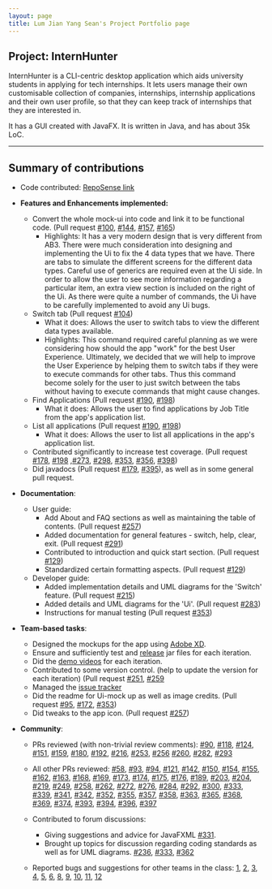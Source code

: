 ```yaml
---
layout: page
title: Lum Jian Yang Sean's Project Portfolio page
---
```


## Project: InternHunter

InternHunter is a CLI-centric desktop application which aids university students in applying for tech internships.
It lets users manage their own customisable collection of companies, internships, internship applications and their 
own user profile, so that they can keep track of internships that they are interested in.

It has a GUI created with JavaFX. It is written in Java, and has about 35k LoC.

---

## Summary of contributions

* Code contributed: [RepoSense link](https://nus-cs2103-ay2021s1.github.io/tp-dashboard/#breakdown=true&search=seanjyjy&sort=groupTitle&sortWithin=title&since=2020-08-14&timeframe=commit&mergegroup=&groupSelect=groupByRepos&checkedFileTypes=docs~functional-code~test-code~other)

* **Features and Enhancements implemented:**
  * Convert the whole mock-ui into code and link it to be functional code. (Pull request [\#100](https://github.com/AY2021S1-CS2103T-T15-4/tp/pull/100), [\#144](https://github.com/AY2021S1-CS2103T-T15-4/tp/pull/144), [\#157](https://github.com/AY2021S1-CS2103T-T15-4/tp/pull/157), [\#165](https://github.com/AY2021S1-CS2103T-T15-4/tp/pull/165))
    * Highlights: It has a very modern design that is very different from AB3. There were much consideration into designing and implementing the Ui to fix the 4 data types that we have. There are tabs to simulate the different screens for the different data types. Careful use of generics are required even at the Ui side. In order to allow the user to see more information regarding a particular item, an extra view section is included on the right of the Ui. As there were quite a number of commands, the Ui have to be carefully implemented to avoid any Ui bugs.
  * Switch tab (Pull request [\#104](https://github.com/AY2021S1-CS2103T-T15-4/tp/pull/104))
    * What it does: Allows the user to switch tabs to view the different data types available.
    * Highlights: This command required careful planning as we were considering how should the app "work" for the best User Experience. Ultimately, we decided that we will help to improve the User Experience by helping them to switch tabs if they were to execute commands for other tabs. Thus this command become solely for the user to just switch between the tabs without having to execute commands that might cause changes.
  * Find Applications (Pull request [\#190](https://github.com/AY2021S1-CS2103T-T15-4/tp/pull/190), [\#198](https://github.com/AY2021S1-CS2103T-T15-4/tp/pull/198))
    * What it does: Allows the user to find applications by Job Title from the app's application list.
  * List all applications (Pull request [\#190](https://github.com/AY2021S1-CS2103T-T15-4/tp/pull/190), [\#198](https://github.com/AY2021S1-CS2103T-T15-4/tp/pull/198))
    * What it does: Allows the user to list all applications in the app's application list.
  * Contributed significantly to increase test coverage. (Pull request [\#178](https://github.com/AY2021S1-CS2103T-T15-4/tp/pull/178), [\#198](https://github.com/AY2021S1-CS2103T-T15-4/tp/pull/198) ,[\#273](https://github.com/AY2021S1-CS2103T-T15-4/tp/pull/273), [\#298](https://github.com/AY2021S1-CS2103T-T15-4/tp/pull/298), [\#353](https://github.com/AY2021S1-CS2103T-T15-4/tp/pull/353), [\#356](https://github.com/AY2021S1-CS2103T-T15-4/tp/pull/356), [\#398](https://github.com/AY2021S1-CS2103T-T15-4/tp/pull/398))
  * Did javadocs (Pull request [\#179](https://github.com/AY2021S1-CS2103T-T15-4/tp/pull/179), [\#395](https://github.com/AY2021S1-CS2103T-T15-4/tp/pull/395/files)), as well as in some general pull request.

* **Documentation**:
  * User guide:
     * Add About and FAQ sections as well as maintaining the table of contents.
     (Pull request [\#257](https://github.com/AY2021S1-CS2103T-T15-4/tp/pull/257/files))
     * Added documentation for general features - switch, help, clear, exit.
     (Pull request [\#291](https://github.com/AY2021S1-CS2103T-T15-4/tp/pull/291/files))
     * Contributed to introduction and quick start section.
     (Pull request [\#129](https://github.com/AY2021S1-CS2103T-T15-4/tp/pull/129/files))
     * Standardized certain formatting aspects. 
     (Pull request [\#129](https://github.com/AY2021S1-CS2103T-T15-4/tp/pull/129/files))
  * Developer guide:
     * Added implementation details and UML diagrams for the 'Switch' feature. 
     (Pull request [\#215](https://github.com/AY2021S1-CS2103T-T15-4/tp/pull/215))
     * Added  details and UML diagrams for the 'Ui'. 
     (Pull request [\#283](https://github.com/AY2021S1-CS2103T-T15-4/tp/pull/283/files))
     * Instructions for manual testing
     (Pull request [\#353](https://github.com/AY2021S1-CS2103T-T15-4/tp/pull/353/files))
  
* **Team-based tasks**:
  * Designed the mockups for the app using [Adobe XD](https://www.adobe.com/products/xd.html).
  * Ensure and sufficiently test and [release](https://github.com/AY2021S1-CS2103T-T15-4/tp/releases) jar files for each iteration.
  * Did the [demo videos](https://docs.google.com/document/d/1CkYsVvewbjA4TZkfzKLBhu2uviXBE9_q-1hQXOxekeo/edit#heading=h.28i4rmmvhv4q) for each iteration.
  * Contributed to some version control. (help to update the version for each iteration) (Pull request [\#251](https://github.com/AY2021S1-CS2103T-T15-4/tp/pull/251), [\#259]((https://github.com/AY2021S1-CS2103T-T15-4/tp/pull/259))
  * Managed the [issue tracker](https://github.com/AY2021S1-CS2103T-T15-4/tp/issues?q=is%3Aissue+author%3Aseanjyjy)
  * Did the readme for Ui-mock up as well as image credits. (Pull request [\#95](https://github.com/AY2021S1-CS2103T-T15-4/tp/pull/95), [\#172](https://github.com/AY2021S1-CS2103T-T15-4/tp/pull/172), [\#353](https://github.com/AY2021S1-CS2103T-T15-4/tp/pull/353))
  * Did tweaks to the app icon. (Pull request [\#257](https://github.com/AY2021S1-CS2103T-T15-4/tp/pull/257))

* **Community**:
  * PRs reviewed (with non-trivial review comments): [\#90](https://github.com/AY2021S1-CS2103T-T15-4/tp/pull/90), [\#118](https://github.com/AY2021S1-CS2103T-T15-4/tp/pull/118), [\#124](https://github.com/AY2021S1-CS2103T-T15-4/tp/pull/124), [\#151](https://github.com/AY2021S1-CS2103T-T15-4/tp/pull/151), [\#159](https://github.com/AY2021S1-CS2103T-T15-4/tp/pull/159), [\#180](https://github.com/AY2021S1-CS2103T-T15-4/tp/pull/180), [\#192](https://github.com/AY2021S1-CS2103T-T15-4/tp/pull/192), [\#216](https://github.com/AY2021S1-CS2103T-T15-4/tp/pull/216), [\#253](https://github.com/AY2021S1-CS2103T-T15-4/tp/pull/253), [\#256](https://github.com/AY2021S1-CS2103T-T15-4/tp/pull/256) [\#260](https://github.com/AY2021S1-CS2103T-T15-4/tp/pull/260), [\#282](https://github.com/AY2021S1-CS2103T-T15-4/tp/pull/282), [\#293](https://github.com/AY2021S1-CS2103T-T15-4/tp/pull/293)
  * All other PRs reviewed: [\#58](https://github.com/AY2021S1-CS2103T-T15-4/tp/pull/58), [\#93](https://github.com/AY2021S1-CS2103T-T15-4/tp/pull/93), [\#94](https://github.com/AY2021S1-CS2103T-T15-4/tp/pull/94), [\#121](https://github.com/AY2021S1-CS2103T-T15-4/tp/pull/121/files), [\#142](https://github.com/AY2021S1-CS2103T-T15-4/tp/pull/142), [\#150](https://github.com/AY2021S1-CS2103T-T15-4/tp/pull/150), [\#154](https://github.com/AY2021S1-CS2103T-T15-4/tp/pull/154), [\#155](https://github.com/AY2021S1-CS2103T-T15-4/tp/pull/155), [\#162](https://github.com/AY2021S1-CS2103T-T15-4/tp/pull/162), [\#163](https://github.com/AY2021S1-CS2103T-T15-4/tp/pull/163), [\#168](https://github.com/AY2021S1-CS2103T-T15-4/tp/pull/168), [\#169](https://github.com/AY2021S1-CS2103T-T15-4/tp/pull/169), [\#173](https://github.com/AY2021S1-CS2103T-T15-4/tp/pull/173), [\#174](https://github.com/AY2021S1-CS2103T-T15-4/tp/pull/174), [\#175](https://github.com/AY2021S1-CS2103T-T15-4/tp/pull/175), [\#176](https://github.com/AY2021S1-CS2103T-T15-4/tp/pull/176), [\#189](https://github.com/AY2021S1-CS2103T-T15-4/tp/pull/189), [\#203](https://github.com/AY2021S1-CS2103T-T15-4/tp/pull/203), [\#204](https://github.com/AY2021S1-CS2103T-T15-4/tp/pull/204), [\#219](https://github.com/AY2021S1-CS2103T-T15-4/tp/pull/219), [\#249](https://github.com/AY2021S1-CS2103T-T15-4/tp/pull/249), [\#258](https://github.com/AY2021S1-CS2103T-T15-4/tp/pull/258), [\#262](https://github.com/AY2021S1-CS2103T-T15-4/tp/pull/262), [\#272](https://github.com/AY2021S1-CS2103T-T15-4/tp/pull/272), [\#276](https://github.com/AY2021S1-CS2103T-T15-4/tp/pull/276), [\#284](https://github.com/AY2021S1-CS2103T-T15-4/tp/pull/284), [\#292](https://github.com/AY2021S1-CS2103T-T15-4/tp/pull/292), [\#300](https://github.com/AY2021S1-CS2103T-T15-4/tp/pull/300), [\#333](https://github.com/AY2021S1-CS2103T-T15-4/tp/pull/333), [\#339](https://github.com/AY2021S1-CS2103T-T15-4/tp/pull/339), [\#341](https://github.com/AY2021S1-CS2103T-T15-4/tp/pull/341), [\#342](https://github.com/AY2021S1-CS2103T-T15-4/tp/pull/342), [\#352](https://github.com/AY2021S1-CS2103T-T15-4/tp/pull/352), [\#355](https://github.com/AY2021S1-CS2103T-T15-4/tp/pull/355), [\#357](https://github.com/AY2021S1-CS2103T-T15-4/tp/pull/357), [\#358](https://github.com/AY2021S1-CS2103T-T15-4/tp/pull/358), [\#363](https://github.com/AY2021S1-CS2103T-T15-4/tp/pull/363), [\#365](https://github.com/AY2021S1-CS2103T-T15-4/tp/pull/365), [\#368](https://github.com/AY2021S1-CS2103T-T15-4/tp/pull/368), [\#369](https://github.com/AY2021S1-CS2103T-T15-4/tp/pull/369), [\#374](https://github.com/AY2021S1-CS2103T-T15-4/tp/pull/374), [\#393](https://github.com/AY2021S1-CS2103T-T15-4/tp/pull/393), [\#394](https://github.com/AY2021S1-CS2103T-T15-4/tp/pull/394), [\#396](https://github.com/AY2021S1-CS2103T-T15-4/tp/pull/396), [\#397](https://github.com/AY2021S1-CS2103T-T15-4/tp/pull/397)
  
  * Contributed to forum discussions: 
    * Giving suggestions and advice for JavaFXML
    [\#331](https://github.com/nus-cs2103-AY2021S1/forum/issues/331). 
    * Brought up topics for discussion regarding coding standards as well as for UML diagrams. 
    [\#236](https://github.com/nus-cs2103-AY2021S1/forum/issues/236), [\#333](https://github.com/nus-cs2103-AY2021S1/forum/issues/333), [\#362](https://github.com/nus-cs2103-AY2021S1/forum/issues/362)
  
  * Reported bugs and suggestions for other teams in the class: [1](https://github.com/seanjyjy/ped/issues/1), [2](https://github.com/seanjyjy/ped/issues/2), [3](https://github.com/seanjyjy/ped/issues/3), [4](https://github.com/seanjyjy/ped/issues/4), [5](https://github.com/seanjyjy/ped/issues/5), [6](https://github.com/seanjyjy/ped/issues/6), [8](https://github.com/seanjyjy/ped/issues/8), [9](https://github.com/seanjyjy/ped/issues/9), [10](https://github.com/seanjyjy/ped/issues/10), [11](https://github.com/seanjyjy/ped/issues/11), [12](https://github.com/seanjyjy/ped/issues/12)
